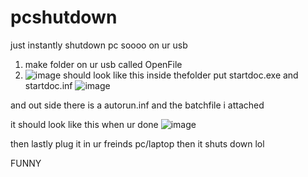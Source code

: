 # pcshutdown
just instantly shutdown pc
 soooo 
 on ur usb 
 1. make folder on ur usb called OpenFile 
 2. ![image](https://github.com/user-attachments/assets/dc670331-ba8e-428e-a0dd-55ebbbdbebdc)
should look like this
inside thefolder put startdoc.exe and startdoc.inf
![image](https://github.com/user-attachments/assets/6725fa91-6241-41e7-b46c-e357ecf160a8)

and out side there is a autorun.inf and the batchfile i attached



it should look like this when ur done 
![image](https://github.com/user-attachments/assets/2a5b79cd-073c-4f48-ae98-18ffa1d73bfd)





then lastly plug it in ur freinds pc/laptop then it shuts down lol

FUNNY
